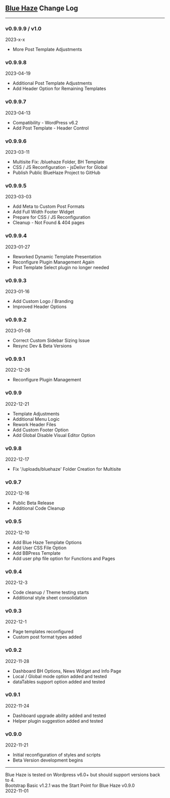 ## [Blue Haze](https://elite-star-services.com/blue-haze/) Change Log

---

### v0.9.9.9 / v1.0
2023-x-x

* More Post Template Adjustments

### v0.9.9.8
2023-04-19

* Additional Post Template Adjustments
* Add Header Option for Remaining Templates

### v0.9.9.7
2023-04-13

* Compatibility - WordPress v6.2
* Add Post Template - Header Control

### v0.9.9.6
2023-03-11

* Multisite Fix: /bluehaze Folder, BH Template
* CSS / JS Reconfiguration - jsDelivr for Global
* Publish Public BlueHaze Project to GitHub

### v0.9.9.5
2023-03-03

* Add Meta to Custom Post Formats
* Add Full Width Footer Widget
* Prepare for CSS / JS Reconfiguration
* Cleanup - Not Found & 404 pages

### v0.9.9.4
2023-01-27

* Reworked Dynamic Template Presentation
* Reconfigure Plugin Management Again
* Post Template Select plugin no longer needed

### v0.9.9.3
2023-01-16

* Add Custom Logo / Branding
* Improved Header Options

### v0.9.9.2
2023-01-08

* Correct Custom Sidebar Sizing Issue
* Resync Dev & Beta Versions

### v0.9.9.1
2022-12-26

* Reconfigure Plugin Management

### v0.9.9
2022-12-21

* Template Adjustments
* Additional Menu Logic
* Rework Header Files
* Add Custom Footer Option
* Add Global Disable Visual Editor Option

### v0.9.8
2022-12-17

* Fix '/uploads/bluehaze' Folder Creation for Multisite

### v0.9.7
2022-12-16

* Public Beta Release
* Additional Code Cleanup

### v0.9.5
2022-12-10

* Add Blue Haze Template Options
* Add User CSS File Option
* Add BBPress Template
* Add user php file option for Functions and Pages

### v0.9.4
2022-12-3

* Code cleanup / Theme testing starts
* Additional style sheet consolidation

### v0.9.3
2022-12-1

* Page templates reconfigured
* Custom post format types added

### v0.9.2
2022-11-28

* Dashboard BH Options, News Widget and Info Page
* Local / Global mode option added and tested
* dataTables support option added and tested

### v0.9.1
2022-11-24

* Dashboard upgrade ability added and tested
* Helper plugin suggestion added and tested

### v0.9.0
2022-11-21

* Initial reconfiguration of styles and scripts
* Beta Version development begins

---

Blue Haze is tested on Wordpress v6.0+ but should support versions back to 4.  
Bootstrap Basic v1.2.1 was the Start Point for Blue Haze v0.9.0  
2022-11-01
